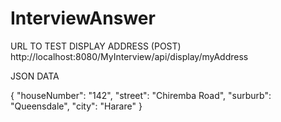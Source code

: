 # InterviewAnswer

URL TO TEST DISPLAY ADDRESS (POST)
http://localhost:8080/MyInterview/api/display/myAddress

JSON DATA

{
    "houseNumber": "142",
    "street": "Chiremba Road",
    "surburb": "Queensdale",
    "city": "Harare"
}
